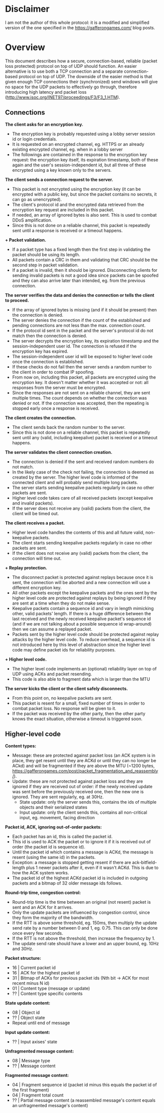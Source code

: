 # Disclaimer

I am not the author of this whole protocol:
it is a modified and simplified version of the one specified in the https://gafferongames.com/ blog posts.

# Overview

This document describes how a secure, connection-based, reliable (packet loss protected) protocol on top of UDP should function.
An easier alternative is to use both a TCP connection and a separate connection-based protocol on top of UDP.
The downside of the easier method is that given enough TCP connections their (synchronized) send windows will give no space for the UDP packets to effectively go through, therefore introducing high latency and packet loss (http://www.isoc.org/INET97/proceedings/F3/F3_1.HTM).



## Connections

**The client asks for an encryption key.**
 - The encryption key is probably requested using a lobby server session id or login credentials.
 - It is requested on an encrypted channel, eg. HTTPS or an already existing encrypted channel, eg. when in a lobby server
 - The followings are contained in the response to the encryption key request: the encryption key itself, its expiration timestamp, both of these again and the user's session-independent id, but all three of these encrypted using a key known only to the servers.

**The client sends a connection request to the server.**
 - This packet is not encrypted using the encryption key (it can be encrypted with a public key, but since the packet contains no secrets, it can go as unencrypted).
 - The client's protocol id and the encrypted data retrieved from the encryption key request are included in this packet.
 - If needed, an array of ignored bytes is also sent. This is used to combat DDoS amplification.
 - Since this is not done on a reliable channel, this packet is repeatedly sent until a response is received or a timeout happens.

**+ Packet validation.**
 - If a packet type has a fixed length then the first step in validating the packet should be using its length.
 - All packets contain a CRC in them and validating that CRC should be the second step in packet validation.
 - If a packet is invalid, then it should be ignored. Disconnecting clients for sending invalid packets is not a good idea since packets can be spoofed and they can also arrive later than intended, eg. from the previous connection.

**The server verifies the data and denies the connection or tells the client to proceed.**
 - If the array of ignored bytes is missing (and if it should be present) then the connection is denied.
 - The server denies the connection if the count of the established and pending connections are not less than the max. connection count.
 - If the protocol id sent in the packet and the server's protocol id do not match then the connection is denied.
 - The server decrypts the encryption key, its expiration timestamp and the session-independent user id. The connection is refused if the encryption key has expired.
 - The session-independent user id will be exposed to higher level code once the connection is established.
 - If these checks do not fail then the server sends a random number to the client in order to combat IP spoofing.
 - From now on, including this packet, all packets are encrypted using the encryption key. It doesn't matter whether it was accepted or not: all responses from the server must be encrypted.
 - Since the responses are not sent on a reliable channel, they are sent multiple times. The count depends on whether the connection was denied or not. If the connection was accepted, then the repeating is stopped early once a response is received.

**The client creates the connection.**
 - The client sends back the random number to the server.
 - Since this is not done on a reliable channel, this packet is repeatedly sent until any (valid, including keepalive) packet is received or a timeout happens.

**The server validates the client connection creation.**
 - The connection is denied if the sent and received random numbers do not match.
 - In the likely case of the check not failing, the connection is deemed as created by the server. The higher level code is informed of the connected client and will probably send multiple long packets.
 - The server starts sending keepalive packets regularly in case no other packets are sent.
 - Higher level code takes care of all received packets (except keepalive and invalid packets).
 - If the server does not receive any (valid) packets from the client, the client will be timed out.

**The client receives a packet.**
 - Higher level code handles the contents of this and all future valid, non-keepalive packets.
 - The client starts sending keepalive packets regularly in case no other packets are sent.
 - If the client does not receive any (valid) packets from the client, the connection will time out.

**+ Replay protection.**
 - The disconnect packet is protected against replays because once it is sent, the connection will be aborted and a new connection will use a different encryption key.
 - All other packets except the keepalive packets and the ones sent by the higher level code are protected against replays by being ignored if they are sent at a time when they do not make sense.
 - Keepalive packets contain a sequence id and vary in length mimicking other, valid packets' length. If there is a huge difference between the last received and the newly received keepalive packet's sequence id (and if we are not talking about a possible sequence id wrap-around) then we can assume a replayed packet.
 - Packets sent by the higher level code should be protected against replay attacks by the higher level code. To reduce overhead, a sequence id is not introduced here by this level of abstraction since the higher level code may define packet ids for reliability purposes.

**+ Higher level code.**
 - The higher level code implements an (optional) reliability layer on top of UDP using ACKs and packet resending.
 - This code is also able to fragment data which is larger than the MTU

**The server kicks the client or the client safely disconnects.**
 - From this point on, no keepalive packets are sent.
 - This packet is resent for a small, fixed number of times in order to combat packet loss. No response will be given to it.
 - If the packet was received by the other party, then the other party knows the exact situation, otherwise a timeout is triggered soon.



## Higher-level code

**Content types:**
 - Message: these are protected against packet loss (an ACK system is in place, they get resent until they are ACKd or until they can no longer be ACkd) and will be fragmented if they are above the MTU (~1200 bytes, https://gafferongames.com/post/packet_fragmentation_and_reassembly/).
 - Update: these are not protected against packet loss and they are ignored if they are received out of order: if the newly received update was sent before the previously received one, then the new one is ignored. They are sent regularly, eg. at 30Hz.
    - State update: only the server sends this, contains the ids of multiple objects and their serialized states
    - Input update: only the client sends this, contains all non-critical input, eg. movement, facing direction

**Packet id, ACK, ignoring out-of-order packets:**
 - Each packet has an id, this is called the packet id.
 - This id is used to ACK the packet or to ignore it if it is received out of order (the packet id is sequence id).
 - Until the packet id which contains a message is ACKd, the message is resent (using the same id) in the packets.
 - Exception: a message is stopped getting resent if there are ack-bitfield-length plus 1 newer packets after it, even if it wasn't ACKd. This is due to how the ACK system works.
 - The packet id of the highest ACKd packet id is included in outgoing packets and a bitmap of 32 older message ids follows.

**Round-trip time, congestion control:**
 - Round-trip time is the time between an original (not resent) packet is sent and an ACK for it arrives.
 - Only the update packets are influenced by congestion control, since they form the majority of the bandwidth.
 - If the RTT is above some threshold, eg. 150ms, then multiply the update send rate by a number between 0 and 1, eg. 0.75. This can only be done once every few seconds.
 - If the RTT is not above the threshold, then increase the frequency by 1.
 - The update send rate should have a lower and an upper bound, eg. 10Hz and 30Hz.

**Packet structure:**
 - 16 | Current packet id
 - 16 | ACK for the highest packet id
 - 31 | Bitmap of ACKs for previous packet ids (Nth bit -> ACK for most recent minus N id)
 - 01 | Content type (message or update)
 - ?? | Content type specific contents

**State update content:**
 - 08 | Object id
 - ?? | Object state
 - Repeat until end of message

**Input update content:**
 - ?? | Input axises' state

**Unfragmented message content:**
 - 08 | Message type
 - ?? | Message content

**Fragmented message content:**
 - 04 | Fragment sequence id (packet id minus this equals the packet id of the first fragment)
 - 04 | Fragment total count
 - ?? | Partial message content (a reassembled message's content equals an unfragmented message's content)
